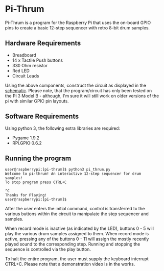 # Pi-Thrum
Pi-Thrum is a program for the Raspberry Pi that uses the on-board GPIO pins 
to create a basic 12-step sequencer with retro 8-bit drum samples.

## Hardware Requirements
+ Breadboard
+ 14 x Tactile Push buttons
+ 330 Ohm resistor
+ Red LED
+ Circuit Leads

Using the above components, construct the circuit as displayed in the [schematic](pi-thrum-schem.jpg). 
Please note, that the program/circuit has only been tested on the Pi 3 Model B - although, 
I'm sure it will still work on older versions of the pi with similar GPIO pin layouts.

## Software Requirements
Using python 3, the following extra libraries are required:
+ Pygame 1.9.2
+ RPi.GPIO 0.6.2

## Running the program
```
user@raspberrypi:[pi-thrum]$ python3 pi_thrum.py
Welcome to pi-thrum! An interactive 12-step sequencer for drum samples!
To stop program press CTRL+C

^C
Thanks for Playing!
user@raspberrypi:[pi-thrum]$
```
After the user enters the initial command, control is transferred to the various buttons 
within the circuit to manipulate the step sequencer and samples.

When record mode is inactive (as indicated by the LED), buttons 0 - 5 will play the various 
drum samples assigned to them.
When record mode is active, pressing any of the buttons 0 - 11 will assign the mostly recently
played sound to the corresponding step. Running and stopping the sequence is controlled via the 
play button. 

To halt the entire program, the user must supply the keyboard interrupt CTRL+C. Please note that a 
demonstration video is in the works.
